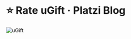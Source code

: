 # ⭐️ Rate uGift · Platzi Blog

![uGift](https://user-images.githubusercontent.com/25943655/146305107-5ca7b50d-eee9-4531-97c0-6f1b782dcf46.gif)
